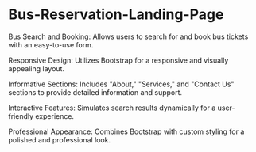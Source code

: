# Bus-Reservation-Landing-Page


Bus Search and Booking: Allows users to search for and book bus tickets with an easy-to-use form.

Responsive Design: Utilizes Bootstrap for a responsive and visually appealing layout.

Informative Sections: Includes "About," "Services," and "Contact Us" sections to provide detailed information and support.

Interactive Features: Simulates search results dynamically for a user-friendly experience.

Professional Appearance: Combines Bootstrap with custom styling for a polished and professional look.






